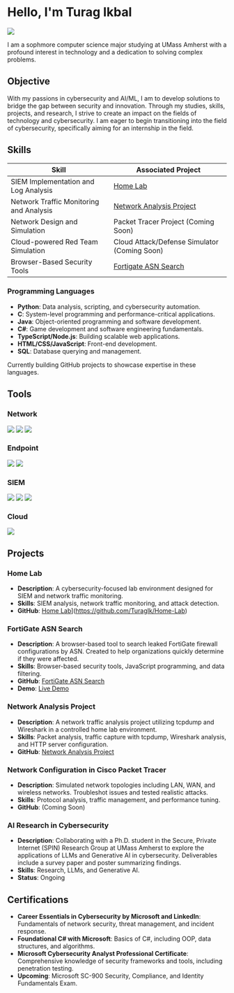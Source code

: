 # Hello, I'm Turag Ikbal
<a href="https://www.linkedin.com/in/turag-ikbal-aa2ba116b/"><img src="https://img.shields.io/badge/-LinkedIn-0072b1?&style=for-the-badge&logo=linkedin&logoColor=white" /></a>

I am a sophmore computer science major studying at UMass Amherst with a profound interest in technology and a dedication to solving complex problems.


## Objective

With my passions in cybersecurity and AI/ML, I am to develop solutions to bridge the gap between security and innovation. Through my studies, skills, projects, and research, I strive to create an impact on the fields of technology and cybersecurity. I am eager to begin transitioning into the field of cybersecurity, specifically aiming for an internship in the field.


## Skills

| Skill                                         | Associated Project                                                                          |
|-----------------------------------------------|--------------------------------------------------------------------------------------------|
| SIEM Implementation and Log Analysis          | [Home Lab](https://github.com/TuragIk/Home-Lab)                              |
| Network Traffic Monitoring and Analysis       | [Network Analysis Project](https://github.com/TuragIk/network-analysis-project)                              |
| Network Design and Simulation                 | Packet Tracer Project (Coming Soon)                                                       |
| Cloud-powered Red Team Simulation             | Cloud Attack/Defense Simulator (Coming Soon)                                              |
| Browser-Based Security Tools                  | [Fortigate ASN Search](https://github.com/TuragIk/fortigate-asn-search)                  |

### Programming Languages
- **Python**: Data analysis, scripting, and cybersecurity automation.
- **C**: System-level programming and performance-critical applications.
- **Java**: Object-oriented programming and software development.
- **C#**: Game development and software engineering fundamentals.
- **TypeScript/Node.js**: Building scalable web applications.
- **HTML/CSS/JavaScript**: Front-end development.
- **SQL**: Database querying and management.

Currently building GitHub projects to showcase expertise in these languages.


## Tools

### Network  
<div> 
<a href="https://www.wireshark.org/" target="_blank"><img src="https://img.shields.io/badge/-Wireshark-1679A7?&style=for-the-badge&logo=Wireshark&logoColor=white" /></a> 
<a href="https://suricata.io/" target="_blank"><img src="https://img.shields.io/badge/-Suricata-EF3B2D?&style=for-the-badge&logo=Suricata&logoColor=white" /></a> 
<a href="https://zeek.org/" target="_blank"><img src="https://img.shields.io/badge/-Zeek-777BB4?&style=for-the-badge&logo=Zeek&logoColor=white" /></a> 
</div>

### Endpoint  
<div> 
<a href="https://www.microsoft.com/en-us/security/business/threat-protection/microsoft-defender-endpoint" target="_blank"><img src="https://img.shields.io/badge/-Microsoft_Defender_for_Endpoint-00A4EF?&style=for-the-badge&logo=Microsoft&logoColor=white" /></a> 
<a href="https://www.velocidex.com/velociraptor/" target="_blank"><img src="https://img.shields.io/badge/-Velociraptor-4B275F?&style=for-the-badge&logo=Velociraptor&logoColor=white" /></a> 
</div>

### SIEM  
<div> 
<a href="https://azure.microsoft.com/en-us/products/microsoft-sentinel/" target="_blank"><img src="https://img.shields.io/badge/-Microsoft_Sentinel-0078D4?&style=for-the-badge&logo=Microsoft&logoColor=white" /></a> 
<a href="https://www.splunk.com/" target="_blank"><img src="https://img.shields.io/badge/-Splunk-000000?&style=for-the-badge&logo=Splunk&logoColor=white" /></a> 
<a href="https://www.elastic.co/" target="_blank"><img src="https://img.shields.io/badge/-Elastic-005571?&style=for-the-badge&logo=Elastic&logoColor=white" /></a> 
</div>

### Cloud  
<div> 
<a href="https://azure.microsoft.com/" target="_blank"><img src="https://img.shields.io/badge/-Microsoft_Azure-0078D4?&style=for-the-badge&logo=Microsoft%20Azure&logoColor=white" /></a> 
</div>


## Projects

### Home Lab  
- **Description**: A cybersecurity-focused lab environment designed for SIEM and network traffic monitoring.  
- **Skills**: SIEM analysis, network traffic monitoring, and attack detection.  
- **GitHub**: [Home Lab]([https://github.com/Turag-Ikbal/detection-lab)](https://github.com/TuragIk/Home-Lab)

### FortiGate ASN Search  
- **Description**: A browser-based tool to search leaked FortiGate firewall configurations by ASN. Created to help organizations quickly determine if they were affected.  
- **Skills**: Browser-based security tools, JavaScript programming, and data filtering.  
- **GitHub**: [FortiGate ASN Search](https://github.com/TuragIk/fortigate-asn-search)  
- **Demo**: [Live Demo](https://turagik.github.io/fortigate-asn-search/)

### Network Analysis Project
-  **Description**: A network traffic analysis project utilizing tcpdump and Wireshark in a controlled home lab environment.
-  **Skills**: Packet analysis, traffic capture with tcpdump, Wireshark analysis, and HTTP server configuration.
-  **GitHub**: [Network Analysis Project](https://github.com/TuragIk/network-analysis-project/)

### Network Configuration in Cisco Packet Tracer  
- **Description**: Simulated network topologies including LAN, WAN, and wireless networks. Troubleshot issues and tested realistic attacks.  
- **Skills**: Protocol analysis, traffic management, and performance tuning.  
- **GitHub**: (Coming Soon)

### AI Research in Cybersecurity  
- **Description**: Collaborating with a Ph.D. student in the Secure, Private Internet (SPIN) Research Group at UMass Amherst to explore the applications of LLMs and Generative AI in cybersecurity. Deliverables include a survey paper and poster summarizing findings.  
- **Skills**: Research, LLMs, and Generative AI.  
- **Status**: Ongoing

  
## Certifications

- **Career Essentials in Cybersecurity by Microsoft and LinkedIn**: Fundamentals of network security, threat management, and incident response.
- **Foundational C# with Microsoft**: Basics of C#, including OOP, data structures, and algorithms.
- **Microsoft Cybersecurity Analyst Professional Certificate**: Comprehensive knowledge of security frameworks and tools, including penetration testing.
- **Upcoming**: Microsoft SC-900 Security, Compliance, and Identity Fundamentals Exam.
